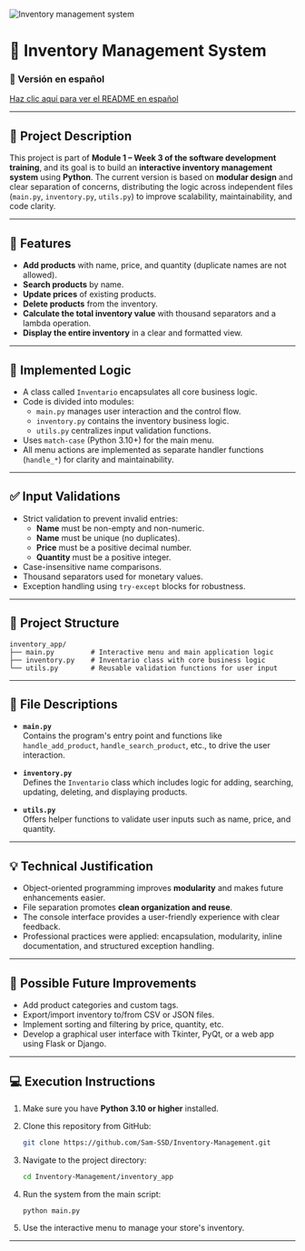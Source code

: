 
![Inventory management system](https://github.com/user-attachments/assets/f853b6a5-15d5-45a8-8c47-8f1721fa6ed5)

# 🧾 Inventory Management System

### 📘 Versión en español  
[Haz clic aquí para ver el README en español](./README.md)

---

## 📌 Project Description

This project is part of **Module 1 – Week 3 of the software development training**, and its goal is to build an **interactive inventory management system** using **Python**. The current version is based on **modular design** and clear separation of concerns, distributing the logic across independent files (`main.py`, `inventory.py`, `utils.py`) to improve scalability, maintainability, and code clarity.

---

## 🎯 Features

- **Add products** with name, price, and quantity (duplicate names are not allowed).
- **Search products** by name.
- **Update prices** of existing products.
- **Delete products** from the inventory.
- **Calculate the total inventory value** with thousand separators and a lambda operation.
- **Display the entire inventory** in a clear and formatted view.

---

## 🧠 Implemented Logic

- A class called `Inventario` encapsulates all core business logic.
- Code is divided into modules:
  - `main.py` manages user interaction and the control flow.
  - `inventory.py` contains the inventory business logic.
  - `utils.py` centralizes input validation functions.
- Uses `match-case` (Python 3.10+) for the main menu.
- All menu actions are implemented as separate handler functions (`handle_*`) for clarity and maintainability.

---

## ✅ Input Validations

- Strict validation to prevent invalid entries:
  - **Name** must be non-empty and non-numeric.
  - **Name** must be unique (no duplicates).
  - **Price** must be a positive decimal number.
  - **Quantity** must be a positive integer.
- Case-insensitive name comparisons.
- Thousand separators used for monetary values.
- Exception handling using `try-except` blocks for robustness.

---

## 📁 Project Structure

```
inventory_app/
├── main.py         # Interactive menu and main application logic
├── inventory.py    # Inventario class with core business logic
└── utils.py        # Reusable validation functions for user input
```

---

## 🧩 File Descriptions

- **`main.py`**  
  Contains the program's entry point and functions like `handle_add_product`, `handle_search_product`, etc., to drive the user interaction.

- **`inventory.py`**  
  Defines the `Inventario` class which includes logic for adding, searching, updating, deleting, and displaying products.

- **`utils.py`**  
  Offers helper functions to validate user inputs such as name, price, and quantity.

---

## 💡 Technical Justification

- Object-oriented programming improves **modularity** and makes future enhancements easier.
- File separation promotes **clean organization and reuse**.
- The console interface provides a user-friendly experience with clear feedback.
- Professional practices were applied: encapsulation, modularity, inline documentation, and structured exception handling.

---

## 🚀 Possible Future Improvements

- Add product categories and custom tags.
- Export/import inventory to/from CSV or JSON files.
- Implement sorting and filtering by price, quantity, etc.
- Develop a graphical user interface with Tkinter, PyQt, or a web app using Flask or Django.

---

## 💻 Execution Instructions

1. Make sure you have **Python 3.10 or higher** installed.
2. Clone this repository from GitHub:

   ```bash
   git clone https://github.com/Sam-SSD/Inventory-Management.git
   ```

3. Navigate to the project directory:

   ```bash
   cd Inventory-Management/inventory_app
   ```

4. Run the system from the main script:

   ```bash
   python main.py
   ```

5. Use the interactive menu to manage your store's inventory.

---